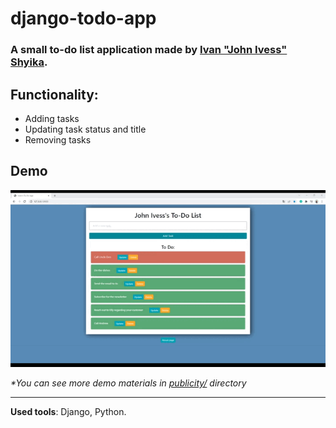 # django-todo-app
### A small to-do list application made by [Ivan "John Ivess" Shyika](https://www.youtube.com/c/JohnIvess).

## Functionality:
- Adding tasks
- Updating task status and title
- Removing tasks

## Demo

![Demo GIF](publicity/demo.gif)

_*You can see more demo materials in [publicity/](publicity/) directory_

---
**Used tools**: Django, Python.
